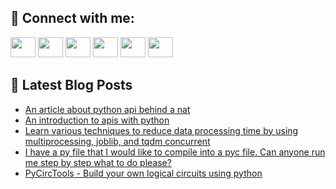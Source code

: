 ## 🔎 Connect with me:
[<img height="32" width="40" src="https://cdn.jsdelivr.net/npm/simple-icons@v5/icons/telegram.svg" />](https://t.me/bullbesh)
[<img height="32" width="40" src="https://cdn.jsdelivr.net/npm/simple-icons@v5/icons/vk.svg" />](https://vk.com/bullbesh)
[<img height="32" width="40" src="https://cdn.jsdelivr.net/npm/simple-icons@v5/icons/twitter.svg" />](https://twitter.com/bullbesh1)
[<img height="32" width="40" src="https://cdn.jsdelivr.net/npm/simple-icons@v5/icons/instagram.svg" />](https://www.instagram.com/bullbesh)
[<img height="32" width="40" src="https://cdn.jsdelivr.net/npm/simple-icons@v5/icons/reddit.svg" />](https://www.reddit.com/user/bullbesh)
[<img height="32" width="40" src="https://cdn.jsdelivr.net/npm/simple-icons@v5/icons/youtube.svg" />](https://www.youtube.com/channel/UCtfjRs6uzgq5mfm8S06WTcg)

## 📕 Latest Blog Posts
<!-- BLOG-POST-LIST:START -->
- [An article about python api behind a nat](https://www.reddit.com/r/Python/comments/vy84im/an_article_about_python_api_behind_a_nat/)
- [An introduction to apis with python](https://www.reddit.com/r/Python/comments/vy7vw1/an_introduction_to_apis_with_python/)
- [Learn various techniques to reduce data processing time by using multiprocessing, joblib, and tqdm concurrent](https://www.reddit.com/r/Python/comments/vy7uc1/learn_various_techniques_to_reduce_data/)
- [I have a py file that I would like to compile into a pyc file. Can anyone run me step by step what to do please?](https://www.reddit.com/r/Python/comments/vy7txc/i_have_a_py_file_that_i_would_like_to_compile/)
- [PyCircTools - Build your own logical circuits using python](https://www.reddit.com/r/Python/comments/vy7j5o/pycirctools_build_your_own_logical_circuits_using/)
<!-- BLOG-POST-LIST:END -->

